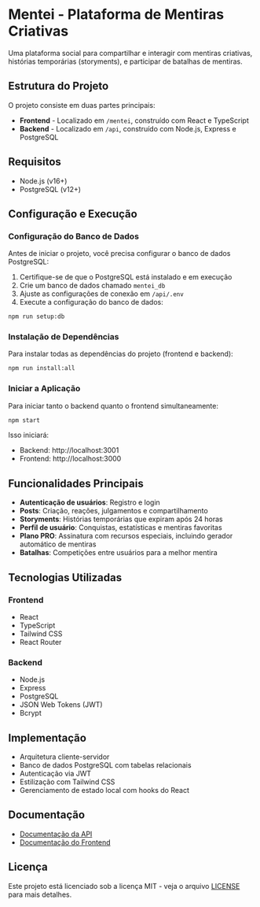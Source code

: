 # Mentei - Plataforma de Mentiras Criativas

Uma plataforma social para compartilhar e interagir com mentiras criativas, histórias temporárias (storyments), e participar de batalhas de mentiras.

## Estrutura do Projeto

O projeto consiste em duas partes principais:

- **Frontend** - Localizado em `/mentei`, construído com React e TypeScript
- **Backend** - Localizado em `/api`, construído com Node.js, Express e PostgreSQL

## Requisitos

- Node.js (v16+)
- PostgreSQL (v12+)

## Configuração e Execução

### Configuração do Banco de Dados

Antes de iniciar o projeto, você precisa configurar o banco de dados PostgreSQL:

1. Certifique-se de que o PostgreSQL está instalado e em execução
2. Crie um banco de dados chamado `mentei_db`
3. Ajuste as configurações de conexão em `/api/.env`
4. Execute a configuração do banco de dados:

```bash
npm run setup:db
```

### Instalação de Dependências

Para instalar todas as dependências do projeto (frontend e backend):

```bash
npm run install:all
```

### Iniciar a Aplicação

Para iniciar tanto o backend quanto o frontend simultaneamente:

```bash
npm start
```

Isso iniciará:
- Backend: http://localhost:3001
- Frontend: http://localhost:3000

## Funcionalidades Principais

- **Autenticação de usuários**: Registro e login
- **Posts**: Criação, reações, julgamentos e compartilhamento
- **Storyments**: Histórias temporárias que expiram após 24 horas
- **Perfil de usuário**: Conquistas, estatísticas e mentiras favoritas
- **Plano PRO**: Assinatura com recursos especiais, incluindo gerador automático de mentiras
- **Batalhas**: Competições entre usuários para a melhor mentira

## Tecnologias Utilizadas

### Frontend
- React
- TypeScript
- Tailwind CSS
- React Router

### Backend
- Node.js
- Express
- PostgreSQL
- JSON Web Tokens (JWT)
- Bcrypt

## Implementação

- Arquitetura cliente-servidor
- Banco de dados PostgreSQL com tabelas relacionais
- Autenticação via JWT
- Estilização com Tailwind CSS
- Gerenciamento de estado local com hooks do React

## Documentação

- [Documentação da API](api/README.md)
- [Documentação do Frontend](mentei/README.md)

## Licença

Este projeto está licenciado sob a licença MIT - veja o arquivo [LICENSE](LICENSE) para mais detalhes. 